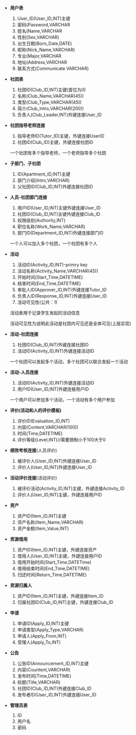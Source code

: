 * **用户表**

  1. User_ID(User_ID,INT)主键
  2. 密码(Password,VARCHAR
  3. 姓名(Name,VARCHAR
  4. 性别(Sex,VARCHAR)
  5. 出生日期(Born_Date,DATE)
  6. 昵称(Nick_Name,VARCHAR)
  7. 专业(Major,VARCHAR
  8. 地址(Address,VARCHAR
  9. 联系方式(Communicate VARCHAR)

* **社团表**

  1. 社团ID(Club_ID,INT)主键(首位为0)
  2. 名称(Club_Name,VARCHAR(45))
  3. 类型(Club_Type,VARCHAR(45))
  4. 简介(Club_Intro,VARCHAR(200))
  5. 负责人(Club_Leader,INT)外键连接User_ID

* **社团指导老师连接**

  1. 指导老师ID(Tutor_ID)主键，外键连接UserID
  2. 社团ID(Club_ID)主键，外键连接社团ID

  一个社团有多个指导老师，一个老师指导多个社团

* **子部门、子社团**

  1. ID(Apartment_ID,INT)主键
  2. 部门介绍(Intro,VARCHAR)
  3. 父社团ID(Club_ID,INT)外键连接社团ID

* **人员-社团部门连接**

  1. 用户ID(User_ID,INT)主键外键连接User_ID
  2. 社团ID(Club_ID,INT)主键外键连接Club_ID
  3. 权限级别(Authority,INT)
  4. 职位名称(Work_Name,VARCHAR)
  5. 部门ID(Department_ID,INT)外键连接部门ID

  一个人可以加入多个社团，一个社团有多个人

* **活动**

  1. 活动ID(Activity_ID,INT)-primry key
  2. 活动名称(Activity_Name,VARCHAR(45))
  3. 开始时间(Start_Time,DATETIME)
  4. 结束时间(End_Time,DATETIME)
  5. 审批人ID(Approver_ID,INT)外键连接Tutor_ID
  6. 负责人ID(Response_ID,INT)外键连接User_ID
  7. 活动可见性(公共：1)

  活动表用于记录学生发起的活动信息

  活动可见性为说明此活动是社团内可见还是全体可见(上层实现)

* **活动-社团连接**

  1. 社团ID(Club_ID,INT)外键连接社团ID
  2. 活动ID(Activity_ID,INT)外键连接活动ID

  一个社团可以发起多个活动，多个社团可以联合发起一个活动

* **活动-人员连接**

  1. 活动ID(Activity_ID,INT)外键连接活动ID
  2. 用户ID(User_ID,INT)外键连接用户ID

  一个用户可以参加多个活动，一个活动有多个用户参加

* **评价(活动和人的评价模板)**

  1. 评价ID(Evaluation_ID,INT)
  2. 内容(Content,VARCHAR(100))
  3. 时间(Time,DATETIME)
  4. 评价等级(Level,INT)//需要限制小于100大于0

* **绩效考核连接**(人员评价)

  1. 被评价人(User_ID,INT)外键连接User_ID
  2. 评价人(User_ID,INT)外键连接User_ID

* **活动评价连接**(活动评价)

  1. 被评价活动(Activity_ID,INT)主键，外键连接Activity_ID
  2. 评价人(User_ID,INT)主键，外键连接用户ID

* **资产**

  1. 资产ID(Item_ID,INT)主键
  2. 资产名称(Item_Name,VARCHAR)
  3. 资产金额(Item_Value,INT)

* **资源借用**

  1. 资产ID(Item_ID,INT)主键，外键连接资产
  2. 借用人(User_ID,INT)主键，外键连接用户ID
  3. 借用开始时间(Start_Time,DATETime)
  4. 借用结束时间(End_Time,DATETIME)
  5. 归还时间(Return_Time,DATETIME)

* **资源归属人**

  1. 资产ID(Item_ID,INT)主键，外键连接Item_ID
  2. 归属社团ID(Club_ID,INT)主键，外键连接Club_ID

* **申请**

  1. 申请ID(Apply_ID,INT)主键
  2. 申请类型(Apply_Type,VARCHAR)
  3. 申请人(Apply_From,INT)
  4. 受理人(Apply_To,INT)

* **公告**

  1. 公告ID(Announcement_ID,INT)主键
  2. 内容(Countent,VARCHAR)
  3. 发布时间(Time,DATETIME)
  4. 标题(Title,VARCHAR)
  5. 社团ID(Club_ID,INT)外键连接Club_ID
  6. 发布者ID(User_ID,INT)外键连接User_ID

* **管理员表**

  1. ID
  2. 用户名
  3. 密码

  

  

